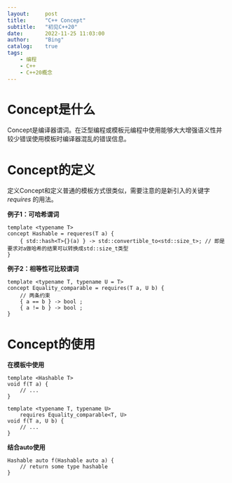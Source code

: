 ```yaml
---
layout:     post
title:      "C++ Concept"
subtitle:   "初见C++20"
date:       2022-11-25 11:03:00
author:     "Bing"
catalog:    true
tags:
    - 编程
    - C++
    - C++20概念
---
```


# Concept是什么
Concept是编译器谓词。在泛型编程或模板元编程中使用能够大大增强语义性并较少错误使用模板时编译器混乱的错误信息。

# Concept的定义
定义Concept和定义普通的模板方式很类似，需要注意的是新引入的关键字 $requires$ 的用法。

**例子1：可哈希谓词**
```
template <typename T>
concept Hashable = requeres(T a) {
    { std::hash<T>{}(a) } -> std::convertible_to<std::size_t>; // 即是要求对a做哈希的结果可以转换成std::size_t类型
}
```

**例子2：相等性可比较谓词**
```
template <typename T, typename U = T>
concept Equality_comparable = requires(T a, U b) {
    // 两条约束
    { a == b } -> bool ;
    { a != b } -> bool ;
}
```

# Concept的使用
**在模板中使用**
```
template <Hashable T>
void f(T a) {
    // ...
}

template <typename T, typename U>
    requires Equality_comparable<T, U>
void f(T a, U b) {
    // ...
}
```

**结合auto使用**
```
Hashable auto f(Hashable auto a) {
    // return some type hashable
}
```
